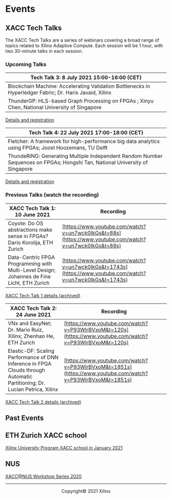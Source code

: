 # Events

## XACC Tech Talks

The XACC Tech Talks are a series of webinars covering a broad range of topics related to Xilinx Adaptive Compute. Each session will be 1 hour, with two 30-minute talks in each session. 

### Upcoming Talks

| Tech Talk 3: 8 July 2021 15:00-16:00 (CET)                   |
| ------------------------------------------------------------ |
| Blockchain Machine: Accelerating Validation Bottlenecks in Hyperledger Fabric; Dr. Haris Javaid, Xilinx |
| ThunderGP: HLS-based Graph Processing on FPGAs ; Xinyu Chen, National  University of Singapore |

[Details and registration](./xacc_tech_talks.html#xacc-tech-talk-3)

| Tech Talk 4: 22 July 2021 17:00-18:00 (CET)                  |
| ------------------------------------------------------------ |
| Fletcher: A framework for high-performance big data analytics using FPGAs;  Joost Hoozemans, TU Delft |
| ThundeRiNG: Generating Multiple Independent Random Number Sequences on FPGAs; Hongshi Tan, National  University of Singapore |

[Details and registration](./xacc_tech_talks.html#xacc-tech-talk-4)

### Previous Talks (watch the recording)

| XACC Tech Talk 1: 10 June 2021 | Recording                                           |
| ------------------------------------------------------------ | --------------------------------------------------- |
| Coyote: Do OS abstractions make sense in FPGAs? Dario Korolija, ETH Zurich | [https://www.youtube.com/watch?v=un7wck0IkGs&t=88s](https://www.youtube.com/watch?v=un7wck0IkGs&t=88s)   |
| Data-Centric FPGA Programming with Multi-Level Design; Johannes de Fine Licht, ETH Zurich | [https://www.youtube.com/watch?v=un7wck0IkGs&t=1743s](https://www.youtube.com/watch?v=un7wck0IkGs&t=1743s) |

[XACC Tech Talk 1 details (archived)](./xacc_tech_talks.html#xacc-tech-talk-1)

| XACC Tech Talk 2: 24 June 2021 | Recording                                           |
| ------------------------------------------------------------ | --------------------------------------------------- |
|  VNx and EasyNet; Dr. Mario Ruiz, Xilinx; Zhenhao He, ETH Zurich | [https://www.youtube.com/watch?v=P93WlrBVxoM&t=120s](https://www.youtube.com/watch?v=P93WlrBVxoM&t=120s)   |
| Elastic-DF: Scaling Performance of DNN Inference in FPGA Clouds through Automatic Partitioning; Dr. Lucian Petrica, Xilinx | [https://www.youtube.com/watch?v=P93WlrBVxoM&t=1851s](https://www.youtube.com/watch?v=P93WlrBVxoM&t=1851s) |

[XACC Tech Talk 2 details (archived)](./xacc_tech_talks.html#xacc-tech-talk-2)

## Past Events

## ETH Zurich XACC school

[Xilinx University Program XACC school in January 2021](xup_ethxacc_school_2021.md)

## NUS

[XACC@NUS Workshop Series 2020](https://xaccnus.github.io/)

---------------------------------------

<p align="center">Copyright&copy; 2021 Xilinx</p>

